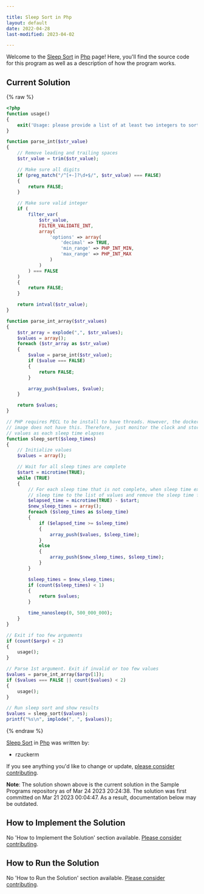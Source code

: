 ```yaml
---

title: Sleep Sort in Php
layout: default
date: 2022-04-28
last-modified: 2023-04-02

---
```


Welcome to the [Sleep Sort](https://sampleprograms.io/projects/sleep-sort) in [Php](https://sampleprograms.io/languages/php) page! Here, you'll find the source code for this program as well as a description of how the program works.

## Current Solution

{% raw %}

```php
<?php
function usage()
{
    exit('Usage: please provide a list of at least two integers to sort in the format "1, 2, 3, 4, 5"');
}

function parse_int($str_value)
{
    // Remove leading and trailing spaces
    $str_value = trim($str_value);

    // Make sure all digits
    if (preg_match("/^[+-]?\d+$/", $str_value) === FALSE)
    {
        return FALSE;
    }

    // Make sure valid integer
    if (
        filter_var(
            $str_value,
            FILTER_VALIDATE_INT,
            array(
                'options' => array(
                    'decimal' => TRUE,
                    'min_range' => PHP_INT_MIN,
                    'max_range' => PHP_INT_MAX
                )
            )
        ) === FALSE
    )
    {
        return FALSE;
    }

    return intval($str_value);
}

function parse_int_array($str_values)
{
    $str_array = explode(",", $str_values);
    $values = array();
    foreach ($str_array as $str_value)
    {
        $value = parse_int($str_value);
        if ($value === FALSE)
        {
            return FALSE;
        }

        array_push($values, $value);
    }

    return $values;
}

// PHP requires PECL to be install to have threads. However, the docker
// image does not have this. Therefore, just monitor the clock and store
// values as each sleep time elapses
function sleep_sort($sleep_times)
{
    // Initialize values
    $values = array();

    // Wait for all sleep times are complete
    $start = microtime(TRUE);
    while (TRUE)
    {
        // For each sleep time that is not complete, when sleep time expires, append the
        // sleep time to the list of values and remove the sleep time from the list
        $elapsed_time = microtime(TRUE) - $start;
        $new_sleep_times = array();
        foreach ($sleep_times as $sleep_time)
        {
            if ($elapsed_time >= $sleep_time)
            {
                array_push($values, $sleep_time);
            }
            else
            {
                array_push($new_sleep_times, $sleep_time);
            }
        }

        $sleep_times = $new_sleep_times;
        if (count($sleep_times) < 1)
        {
            return $values;
        }

        time_nanosleep(0, 500_000_000);
    }
}

// Exit if too few arguments
if (count($argv) < 2)
{
    usage();
}

// Parse 1st argument. Exit if invalid or too few values
$values = parse_int_array($argv[1]);
if ($values === FALSE || count($values) < 2)
{
    usage();
}

// Run sleep sort and show results
$values = sleep_sort($values);
printf("%s\n", implode(", ", $values));
```

{% endraw %}

[Sleep Sort](https://sampleprograms.io/projects/sleep-sort) in [Php](https://sampleprograms.io/languages/php) was written by:

- rzuckerm

If you see anything you'd like to change or update, [please consider contributing](https://github.com/TheRenegadeCoder/sample-programs).

**Note**: The solution shown above is the current solution in the Sample Programs repository as of Mar 24 2023 20:24:38. The solution was first committed on Mar 21 2023 00:04:47. As a result, documentation below may be outdated.

## How to Implement the Solution

No 'How to Implement the Solution' section available. [Please consider contributing](https://github.com/TheRenegadeCoder/sample-programs-website).

## How to Run the Solution

No 'How to Run the Solution' section available. [Please consider contributing](https://github.com/TheRenegadeCoder/sample-programs-website).